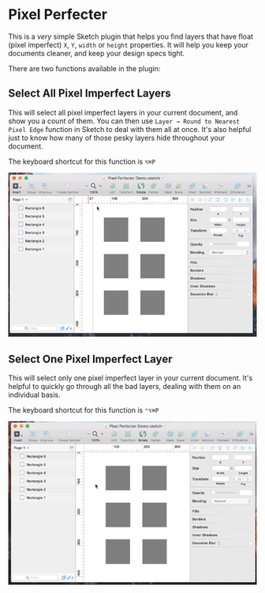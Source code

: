# Pixel Perfecter

This is a _very_ simple Sketch plugin that helps you find layers that have float (pixel imperfect) `X`, `Y`, `width` or `height` properties. It will help you keep your documents cleaner, and keep your design specs tight.

There are two functions available in the plugin:

## Select All Pixel Imperfect Layers

This will select all pixel imperfect layers in your current document, and show you a count of them. You can then use `Layer → Round to Nearest Pixel Edge` function in Sketch to deal with them all at once. It's also helpful just to know how many of those pesky layers hide throughout your document.

The keyboard shortcut for this function is `⌥⌘P`

![](readme-all.gif)

## Select One Pixel Imperfect Layer

This will select only one pixel imperfect layer in your current document. It's helpful to quickly go through all the bad layers, dealing with them on an individual basis.

The keyboard shortcut for this function is `⌃⌥⌘P`

![](readme-one.gif)
